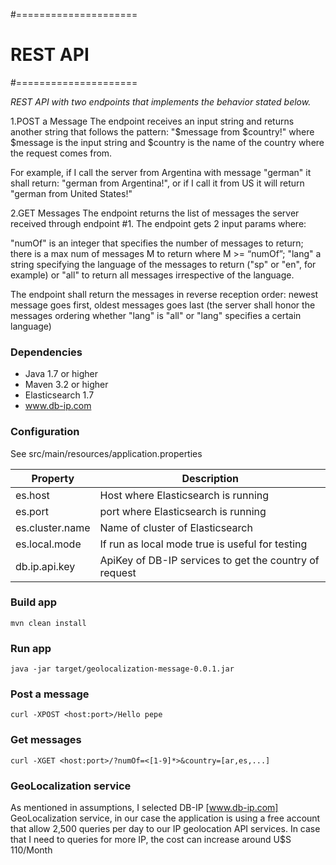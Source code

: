 #=====================
#	REST API
#=====================


*REST API with two endpoints that implements the behavior stated below.*

1.POST a Message
The endpoint receives an input string and returns another string that follows the pattern: "$message from $country!" where $message is the input string and $country is the name of the country where the request comes from.

For example, if I call the server from Argentina with message "german" it shall return: "german from Argentina!", or if I call it from US it will return "german from United States!"

2.GET Messages 
The endpoint returns the list of messages the server received through endpoint #1.
The endpoint gets 2 input params where:

"numOf" is an integer that specifies the number of messages to return; there is a max num of messages M to return where M >= “numOf”;
"lang" a string specifying the language of the messages to return ("sp" or "en", for example) or "all" to return all messages irrespective of the language.

The endpoint shall return the messages in reverse reception order: newest message goes first, oldest messages goes last (the server shall honor the messages ordering whether "lang" is "all" or "lang" specifies a certain language)


### Dependencies

* Java 1.7 or higher
* Maven 3.2 or higher
* Elasticsearch 1.7
* www.db-ip.com

### Configuration

See src/main/resources/application.properties

Property | Description 
--- | --- 
es.host	| Host where Elasticsearch is running
es.port | port where Elasticsearch is running
es.cluster.name | Name of cluster of Elasticsearch
es.local.mode | If run as local mode true is useful for testing
db.ip.api.key | ApiKey of DB-IP services to get the country of request



### Build app

```
mvn clean install 
```

### Run app 

```
java -jar target/geolocalization-message-0.0.1.jar
```

### Post a message

```
curl -XPOST <host:port>/Hello pepe
```

### Get messages

```
curl -XGET <host:port>/?numOf=<[1-9]*>&country=[ar,es,...]
```


### GeoLocalization service
As mentioned in assumptions, I selected DB-IP [www.db-ip.com] GeoLocalization service, in our
case the application is using a free account that allow 2,500 queries per day to our IP
geolocation API services. In case that I need to queries for more IP, the cost can increase
around U$S 110/Month